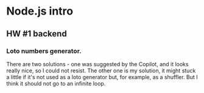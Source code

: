 # Node.js intro

## HW #1 backend

### Loto numbers generator.
There are two solutions - one was suggested by the Copilot, and it looks really nice, so I could not resist.
The other one is my solution, it might stuck a little if it's not used as a loto generator but, for example, as a shuffler. But I think it should not go to an infinite loop.